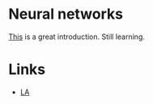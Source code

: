 # Neural networks
[This](https://www.youtube.com/watch?v=aircAruvnKk&feature=youtu.be) is a great introduction. Still learning.

# Links
- [LA](https://learn-anything.xyz/machine-learning/neural-networks)